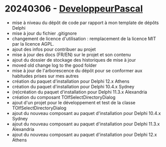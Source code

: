 # 20240306 - [DeveloppeurPascal](https://github.com/DeveloppeurPascal)

* mise à niveau du dépôt de code par rapport à mon template de dépôts Delphi
* mise à jour du fichier .gitignore
* changement de licence d'utilisation : remplacement de la licence MIT par la licence AGPL.
* ajout des infos pour contribuer au projet
* mise à jour des docs (FR/EN) sur le projet et son contenu
* ajout du dossier de stockage des historiques de mise à jour
* moved old change log to the good folder
* mise à jour de l'arborescence du dépôt pour se conformer aux habitudes prises sur mes autres
* création du paquet d'installation pour Delphi 12.x Athens
* création du paquet d'installation pour Delphi 10.4.x Sydney
* (re)création du paquet d'installation pour Delphi 11.3.x Alexandria
* création du composant TOlfSelectDirectoryDialog
* ajout d'un projet pour le développement et test de la classe TOlfSelectDirectoryDialog
* ajout du nouveau composant au paquet d'installation pour Delphi 10.4.x Sydney
* ajout du nouveau composant au paquet d'installation pour Delphi 11.3.x Alexandria
* ajout du nouveau composant au paquet d'installation pour Delphi 12.x Athens
